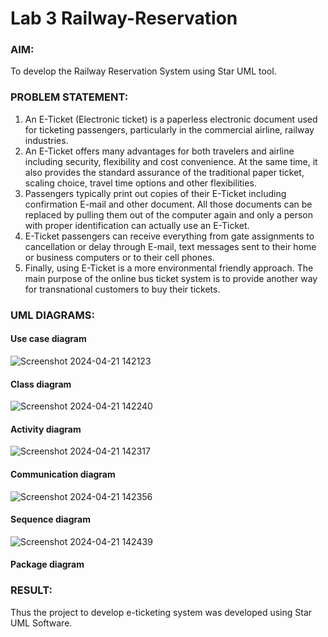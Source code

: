 # Lab 3 Railway-Reservation

### AIM:
To develop the Railway Reservation System using Star UML tool.
### PROBLEM STATEMENT:
1. An E-Ticket (Electronic ticket) is a paperless electronic document used for ticketing
passengers, particularly in the commercial airline, railway industries.
2. An E-Ticket offers many advantages for both travelers and airline including security,
flexibility and cost convenience. At the same time, it also provides the standard assurance of
the traditional paper ticket, scaling choice, travel time options and other flexibilities.
3. Passengers typically print out copies of their E-Ticket including confirmation E-mail
and other document. All those documents can be replaced by pulling them out of the computer
again and only a person with proper identification can actually use an E-Ticket.
4. E-Ticket passengers can receive everything from gate assignments to cancellation or
delay through E-mail, text messages sent to their home or business computers or to their cell
phones.
5. Finally, using E-Ticket is a more environmental friendly approach. The main purpose
of the online bus ticket system is to provide another way for transnational customers to buy
their tickets.
### UML DIAGRAMS:
#### Use case diagram
![Screenshot 2024-04-21 142123](https://github.com/Jenishajustin/Lab-3-Railway-Reservation/assets/119405070/f959a560-7228-48fe-a80f-81f6220c2726)
#### Class diagram
![Screenshot 2024-04-21 142240](https://github.com/Jenishajustin/Lab-3-Railway-Reservation/assets/119405070/a78f5c8d-789a-40bc-9543-3b2f02be2461)
#### Activity diagram
![Screenshot 2024-04-21 142317](https://github.com/Jenishajustin/Lab-3-Railway-Reservation/assets/119405070/ef4deae7-f398-4f74-ba78-4cca9be1633b)
#### Communication diagram
![Screenshot 2024-04-21 142356](https://github.com/Jenishajustin/Lab-3-Railway-Reservation/assets/119405070/ef61b0b3-c9b0-4a7f-8a60-8c39caf6fba7)
#### Sequence diagram
![Screenshot 2024-04-21 142439](https://github.com/Jenishajustin/Lab-3-Railway-Reservation/assets/119405070/ffcb345b-62c1-419a-a2af-9c7034d85eec)
#### Package diagram

### RESULT:
Thus the project to develop e-ticketing system was developed using Star UML Software.
